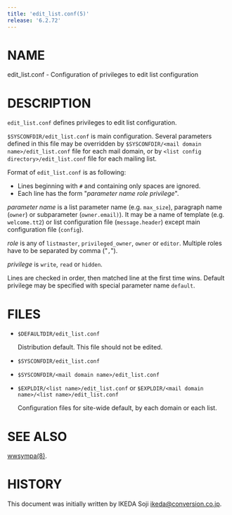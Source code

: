 ```yaml
---
title: 'edit_list.conf(5)'
release: '6.2.72'
---
```


# NAME

edit\_list.conf - Configuration of privileges to edit list configuration

# DESCRIPTION

`edit_list.conf` defines privileges to edit list configuration.

`$SYSCONFDIR/edit_list.conf` is main configuration.
Several parameters defined in this file may be overridden by
`$SYSCONFDIR/<mail domain name>/edit_list.conf`
file for each mail domain, or by
`<list config directory>/edit_list.conf` file for each mailing list.

Format of `edit_list.conf` is as following:

- Lines beginning with `#` and containing only spaces are ignored.
- Each line has the form "_parameter name_ _role_ _privilege_".

_parameter name_ is a list parameter name (e.g. `max_size`),
paragraph name (`owner`) or subparameter (`owner.email)`).
It may be a name of template (e.g. `welcome.tt2`) or list configuration file
(`message.header`) except main configuration file (`config`).

_role_ is any of `listmaster`, `privileged_owner`, `owner` or `editor`.
Multiple roles have to be separated by comma ("`,`").

_privilege_ is `write`, `read` or `hidden`.

Lines are checked in order, then matched line at the first time wins.
Default privilege may be specified with special parameter name `default`.

# FILES

- `$DEFAULTDIR/edit_list.conf`

    Distribution default.  This file should not be edited.

- `$SYSCONFDIR/edit_list.conf`
- `$SYSCONFDIR/<mail domain name>/edit_list.conf`
- `$EXPLDIR/<list name>/edit_list.conf` or
`$EXPLDIR/<mail domain name>/<list name>/edit_list.conf`

    Configuration files for site-wide default, by each domain or each list.

# SEE ALSO

[wwsympa(8)](./wwsympa.8.md).

# HISTORY

This document was initially written by IKEDA Soji <ikeda@conversion.co.jp>.
